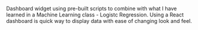 Dashboard widget using pre-built scripts to combine with what I have learned in a Machine Learning class - Logistc Regression. Using a React dashboard is quick way to display data with ease of changing look and feel.
